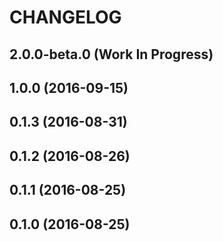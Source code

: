 <!--
Guidelines:
 * Release dates should be in UTC.
    * They can be retrieved from `npm info angular2-onsenui`.
-->

CHANGELOG
====

2.0.0-beta.0 (Work In Progress)
----

<!--
### Features
 * 

### Bug Fixes
 * 

### PEER-DEPENDENCY UPDATES
 * 

### BREAKING CHANGES
 * 
-->

1.0.0 (2016-09-15)
----

0.1.3 (2016-08-31)
----

0.1.2 (2016-08-26)
----

0.1.1 (2016-08-25)
----

0.1.0 (2016-08-25)
----
